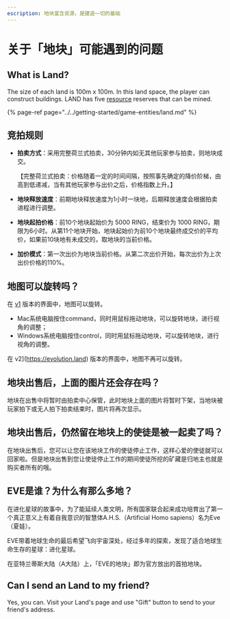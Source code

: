 ```yaml
---
escription: 地块富含资源，是建造一切的基础
---
```




# 关于「地块」可能遇到的问题

## What is Land?

The size of each land is 100m x 100m. In this land space, the player can construct buildings. LAND has five [resource](land-related.md) reserves that can be mined.

{% page-ref page="../../getting-started/game-entities/land.md" %}

## 竞拍规则

* **拍卖方式**：采用完整荷兰式拍卖，30分钟内如无其他玩家参与拍卖，则地块成交。

  【完整荷兰式拍卖：价格随着一定的时间间隔，按照事先确定的降价阶梯，由高到低递减，当有其他玩家参与出价之后，价格指数上升。】

* **地块释放速度**：前期地块释放速度为1小时一块地，后期释放速度会根据拍卖进程进行调整。
* **地块起拍价格**：前10个地块起始价为 5000 RING，结束价为 1000 RING，期限为6小时。从第11个地块开始，地块起始价为前10个地块最终成交价的平均价，如果前10块地有未成交的，取地块的当前价格。
* **加价模式**：第一次出价为地块当前价格。从第二次出价开始，每次出价为上次出价价格的110%。 

## 地图可以旋转吗？

在 [v1](https://v1.evolution.land) 版本的界面中，地图可以旋转。

- Mac系统电脑按住command，同时用鼠标拖动地块，可以旋转地块，进行视角的调整；
- Windows系统电脑按住control，同时用鼠标拖动地块，可以旋转地块，进行视角的调整。

在  v2](https://evolution.land) 版本的界面中，地图不再可以旋转。

## **地块出售后，上面的图片还会存在吗？**

地块在出售中将暂时由拍卖中心保管，此时地块上面的图片将暂时下架，当地块被玩家拍下或无人拍下拍卖结束时，图片将再次显示。

## **地块出售后，仍然留在地块上的使徒是被一起卖了吗？**

在地块出售后，您可以让您在该地块工作的使徒停止工作，这样心爱的使徒就可以回家啦。但是地块出售到您让使徒停止工作的期间使徒所挖的矿藏是归地主也就是购买者所有的哦。

## **EVE是谁？为什么有那么多地？**

在进化星球的故事中，为了能延续人类文明，所有国家联合起来成功培育出了第一个真正意义上有着自我意识的智慧体A.H.S.（Artificial Homo sapiens）名为Eve（夏娃）。

EVE带着地球生命的最后希望飞向宇宙深处，经过多年的探索，发现了适合地球生命生存的星球：进化星球。

在亚特兰蒂斯大陆（A大陆）上，「EVE的地块」即为官方放出的首拍地块。

## Can I send an Land to my friend?

Yes, you can. Visit your Land's page and use "Gift" button to send to your friend's address.

